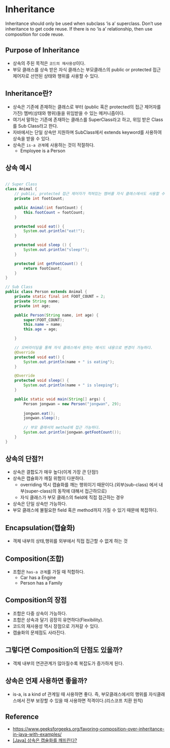 # Inheritance

Inheritance should only be used when subclass ‘is a’ superclass. Don’t use inheritance to get code reuse. If there is no ‘is a’ relationship, then use composition for code reuse.

## Purpose of Inheritance

* 상속의 주된 목적은 `코드의 재사용성`이다.
* 부모 클래스를 상속 받은 자식 클래스는 부모클래스의 public or protected 접근 제어자로 선언된 상태와 행위를 사용할 수 있다.

## Inheritance란?
* 상속은 기존에 존재하는 클래스로 부터 (public 혹은 protected의 접근 제어자를 가진) 멤버(상태와 행위)들을 위임받을 수 있는 메커니즘이다.
* 여기서 말하는 기존에 존재하는 클래스를 SuperClass라고 하고, 위임 받은 Class를 Sub Class라고 한다.
* 자바에서는 단일 상속만 지원하며 SubClass에서 extends keyword를 사용하여 상속을 받을 수 있다.
* 상속은 `is-a 관계`에 사용하는 것이 적절하다.
  * Employee is a Person


## 상속 예시

```java

// Super Class
class Animal {
    // public, protected 접근 제어자가 적혀있는 멤버를 자식 클래스에서도 사용할 수 있다.
    private int footCount;

    public Animal(int footCount) {
        this.footCount = footCount;
    }

    protected void eat() {
        System.out.println("eat!");
    }

    protected void sleep () {
        System.out.println("sleep!");
    }

    protected int getFootCount() {
        return footCount;
    }
}

// Sub Class
public class Person extends Animal {
    private static final int FOOT_COUNT = 2;
    private String name;
    private int age;

    public Person(String name, int age) {
        super(FOOT_COUNT);
        this.name = name;
        this.age = age;

    }

    // 오버라이딩을 통해 자식 클래스에서 원하는 메서드 내용으로 변경이 가능하다.
    @Override
    protected void eat() {
        System.out.println(name + " is eating");
    }

    @Override
    protected void sleep() {
        System.out.println(name + " is sleeping");
    }

    public static void main(String[] args) {
        Person jongwan = new Person("jongwan", 29);
        
        jongwan.eat();
        jongwan.sleep();
        
        // 부모 클래서의 method에 접근 가능하다.
        System.out.println(jongwan.getFootCount());
    }
}

```

## 상속의 단점?!
* 상속은 결합도가 매우 높다(이게 가장 큰 단점!) 
* 상속은 캡슐화가 깨질 위험이 다분하다.
  * overriding 역시 캡슐화를 깨는 행위이기 때문이다.(외부(sub-class) 에서 내부(super-class)의 동작에 대해서 접근하므로)
  * 자식 클래스가 부모 클래스의 field에 직접 접근하는 경우
* 상속은 단일 상속만 가능하다.
* 부모 클래스에 불필요한 field 혹은 method까지 가질 수 있기 때문에 복잡하다.

## Encapsulation(캡슐화)
* 객체 내부의 상태,행위를 외부에서 직접 접근할 수 없게 하는 것  

## Composition(조합)
* 조합은 `has-a 관계`를 가질 때 적합하다.
  * Car has a Engine
  * Person has a Family


## Composition의 장점
* 조합은 다중 상속이 가능하다.
* 조합은 상속과 달기 굉장히 유연하다(Flexibility).
* 코드의 재사용성 역시 장점으로 가져갈 수 있다.
* 캡슐화의 문제점도 사라진다.

## 그렇다면 Composition의 단점도 있을까?
* 객체 내부의 연관관계가 많아질수록 복잡도가 증가하게 된다. 

## 상속은 언제 사용하면 좋을까?
* is-a, is a kind of 관계일 때 사용하면 좋다. 즉, 부모클래스에서의 행위를 자식클래스에서 전부 보장할 수 있을 때 사용하면 적격이다.(리스코프 치환 원칙)

## Reference 
* https://www.geeksforgeeks.org/favoring-composition-over-inheritance-in-java-with-examples/
* [[Java] 상속은 캡슐화를 깨뜨린다?](https://livenow14.tistory.com/33)